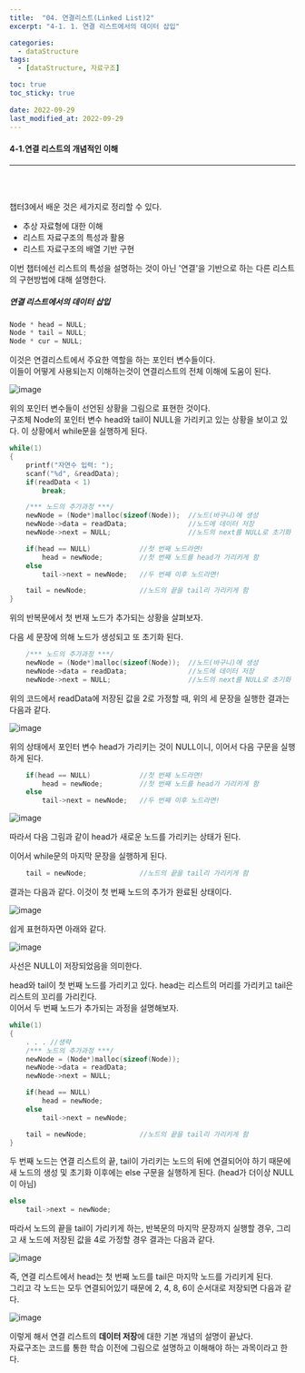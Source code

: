 ```yaml
---
title:  "04. 연결리스트(Linked List)2"
excerpt: "4-1. 1. 연결 리스트에서의 데이터 삽입"

categories:
  - dataStructure
tags:
  - [dataStructure, 자료구조]

toc: true
toc_sticky: true
 
date: 2022-09-29
last_modified_at: 2022-09-29
---
```


#### 4-1.연결 리스트의 개념적인 이해
---
<br>
<br>

챕터3에서 배운 것은 세가지로 정리할 수 있다.  

- 추상 자료형에 대한 이해  
- 리스트 자료구조의 특성과 활용  
- 리스트 자료구조의 배열 기반 구현  

이번 챕터에선 리스트의 특성을 설명하는 것이 아닌 '연결'을 기반으로 하는 다른 리스트의 구현방법에 대해 설명한다.  

##### 연결 리스트에서의 데이터 삽입    

```c
Node * head = NULL;
Node * tail = NULL;
Node * cur = NULL;
```

이것은 연결리스트에서 주요한 역할을 하는 포인터 변수들이다.  
이들이 어떻게 사용되는지 이해하는것이 연결리스트의 전체 이해에 도움이 된다.  

![image](https://user-images.githubusercontent.com/106606698/192919684-6214dff6-143b-45aa-9708-2d48291ae5e4.png)

위의 포인터 변수들이 선언된 상황을 그림으로 표현한 것이다.  
구조체 Node의 포인터 변수 head와 tail이 NULL을 가리키고 있는 상황을 보이고 있다. 이 상황에서 while문을 실행하게 된다.  

```c
while(1)
{
    printf("자연수 입력: ");
    scanf("%d", &readData);
    if(readData < 1)
        break;

    /*** 노드의 추가과정 ***/
    newNode = (Node*)malloc(sizeof(Node));	//노드(바구니)에 생성
    newNode->data = readData;				//노드에 데이터 저장
    newNode->next = NULL;					//노드의 next를 NULL로 초기화

    if(head == NULL)			//첫 번째 노드라면!
        head = newNode;			//첫 번째 노드를 head가 가리키게 함
    else
        tail->next = newNode;	//두 번째 이후 노드라면!

    tail = newNode;				//노드의 끝을 tail리 가리키게 함
}
```

위의 반복문에서 첫 번재 노드가 추가되는 상황을 살펴보자.  

다음 세 문장에 의해 노드가 생성되고 또 초기화 된다.  

```c
    /*** 노드의 추가과정 ***/
    newNode = (Node*)malloc(sizeof(Node));	//노드(바구니)에 생성
    newNode->data = readData;				//노드에 데이터 저장
    newNode->next = NULL;					//노드의 next를 NULL로 초기화
```

위의 코드에서 readData에 저장된 값을 2로 가정할 때, 위의 세 문장을 실행한 결과는 다음과 같다.  

![image](https://user-images.githubusercontent.com/106606698/192986679-6725972d-b5bb-4f67-8942-213f84c1ecd5.png)

위의 상태에서 포인터 변수 head가 가리키는 것이 NULL이니, 이어서 다음 구문을 실행하게 된다.  

```c
    if(head == NULL)			//첫 번째 노드라면!
        head = newNode;			//첫 번째 노드를 head가 가리키게 함
    else
        tail->next = newNode;	//두 번째 이후 노드라면!
```

![image](https://user-images.githubusercontent.com/106606698/192986796-e8dd6bc8-9e19-44bf-bfa2-d0eea83b0579.png)

따라서 다음 그림과 같이 head가 새로운 노드를 가리키는 상태가 된다.  

이어서 while문의 마지막 문장을 실행하게 된다.  

```c
    tail = newNode;				//노드의 끝을 tail리 가리키게 함
```

결과는 다음과 같다. 이것이 첫 번째 노드의 추가가 완료된 상태이다.  

![image](https://user-images.githubusercontent.com/106606698/192987496-60c75e10-adaf-49f6-ab2a-f43495dbfee4.png)

쉽게 표현하자면 아래와 같다.  

![image](https://user-images.githubusercontent.com/106606698/192987994-72ef1672-b94f-469a-86d7-e42083198644.png)

사선은 NULL이 저장되었음을 의미한다.  

head와 tail이 첫 번째 노드를 가리키고 있다. head는 리스트의 머리를 가리키고 tail은 리스트의 꼬리를 가리킨다.  
이어서 두 번째 노드가 추가되는 과정을 설명해보자.  

```c
while(1)
{
    . . . //생략
    /*** 노드의 추가과정 ***/
    newNode = (Node*)malloc(sizeof(Node));
    newNode->data = readData;	
    newNode->next = NULL;

    if(head == NULL)
        head = newNode;	
    else
        tail->next = newNode;

    tail = newNode;				//노드의 끝을 tail리 가리키게 함
}
```  

두 번째 노드는 연결 리스트의 끝, tail이 가리키는 노드의 뒤에 연결되어야 하기 때문에 새 노드의 생성 및 초기화 이후에는 else 구문을 실행하게 된다. (head가 더이상 NULL이 아님)  

```c
else
    tail->next = newNode;
```

따라서 노드의 끝을 tail이 가리키게 하는, 반복문의 마지막 문장까지 실행할 경우, 그리고 새 노드에 저장된 값을 4로 가정할 경우 결과는 다음과 같다. 

![image](https://user-images.githubusercontent.com/106606698/192989612-e4c88648-5f19-495f-a6b4-80cf28283137.png)

즉, 연결 리스트에서 head는 첫 번째 노드를 tail은 마지막 노드를 가리키게 된다.  
그리고 각 노드는 모두 연결되어있기 때문에 2, 4, 8, 6이 순서대로 저장되면 다음과 같다.  

![image](https://user-images.githubusercontent.com/106606698/192990320-2d84c3e0-0499-489d-867c-843601a160fc.png)

이렇게 해서 연결 리스트의 **데이터 저장**에 대한 기본 개념의 설명이 끝났다.  
자료구조는 코드를 통한 학습 이전에 그림으로 설명하고 이해해야 하는 과목이라고 한다.